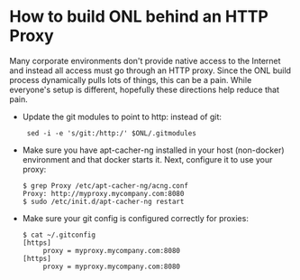 # How to build ONL behind an HTTP Proxy

Many corporate environments don't provide native access to the Internet
and instead all access must go through an HTTP proxy.  Since the ONL
build process dynamically pulls lots of things, this can be a pain.
While everyone's setup is different, hopefully these directions help
reduce that pain.


* Update the git modules to point to http: instead of git:


       sed -i -e 's/git:/http:/' $ONL/.gitmodules

* Make sure you have apt-cacher-ng installed in your host (non-docker)
    environment and that docker starts it.  Next, configure it to use
    your proxy:

      $ grep Proxy /etc/apt-cacher-ng/acng.conf
      Proxy: http://myproxy.mycompany.com:8080
      $ sudo /etc/init.d/apt-cacher-ng restart

* Make sure your git config is configured correctly for 
    proxies:

      $ cat ~/.gitconfig
      [https]
           proxy = myproxy.mycompany.com:8080
      [https]
           proxy = myproxy.mycompany.com:8080
